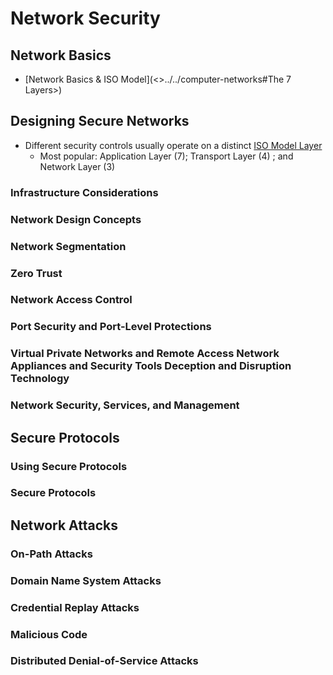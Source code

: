 # Network Security

## Network Basics
* [Network Basics & ISO Model](<>../../computer-networks#The 7 Layers>)

## Designing Secure Networks
* Different security controls usually operate on a distinct [ISO Model Layer](<../../computer-networks#The 7 Layers>)
  * Most popular: Application Layer (7); Transport Layer (4) ; and Network Layer (3)

### Infrastructure Considerations

### Network Design Concepts
### Network Segmentation
### Zero Trust
### Network Access Control
### Port Security and Port-Level Protections
### Virtual Private Networks and Remote Access Network Appliances and Security Tools Deception and Disruption Technology
### Network Security, Services, and Management

## Secure Protocols
### Using Secure Protocols
### Secure Protocols

## Network Attacks
### On-Path Attacks
### Domain Name System Attacks
### Credential Replay Attacks
### Malicious Code
### Distributed Denial-of-Service Attacks
